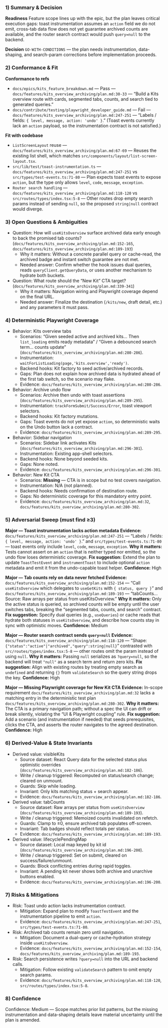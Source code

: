 ### 1) Summary & Decision
**Readiness**
Feature scope lines up with the epic, but the plan leaves critical execution gaps: toast instrumentation assumes an `action` field we do not emit, cross-tab data flow does not yet guarantee archived counts are available, and the router search contract would push `query=null` to the backend.

**Decision**
`GO-WITH-CONDITIONS` — the plan needs instrumentation, data-shaping, and search-param corrections before implementation proceeds.

### 2) Conformance & Fit
**Conformance to refs**
- `docs/epics/kits_feature_breakdown.md` — Pass — `docs/features/kits_overview_archiving/plan.md:30-33` — “Build a Kits overview route with cards, segmented tabs, counts, and search tied to generated queries.”
- `docs/contribute/testing/playwright_developer_guide.md` — Fail — `docs/features/kits_overview_archiving/plan.md:247-251` — “Labels / fields: `{ level, message, action: 'undo' }`.” (Toast events currently lack an `action` payload, so the instrumentation contract is not satisfied.)

**Fit with codebase**
- `ListScreenLayout` reuse — `docs/features/kits_overview_archiving/plan.md:67-69` — Reuses the existing list shell, which matches `src/components/layout/list-screen-layout.tsx`.
- `src/lib/test/toast-instrumentation.ts` — `docs/features/kits_overview_archiving/plan.md:247-251` vs `src/types/test-events.ts:71-80` — Plan expects toast events to expose `action`, but the type only allows `level`, `code`, `message`, `exception`.
- `Router search handling` — `docs/features/kits_overview_archiving/plan.md:118-120` vs `src/routes/types/index.tsx:5-8` — Other routes drop empty search params instead of sending `null`, so the proposed `string|null` contract would diverge.

### 3) Open Questions & Ambiguities
- Question: How will `useKitsOverview` surface archived data early enough to back the promised tab counts? (`docs/features/kits_overview_archiving/plan.md:152-165`, `docs/features/kits_overview_archiving/plan.md:189-193`)
  - Why it matters: Without a concrete parallel query or cache-read, the archived badge and instant switch guarantee are not met.
  - Needed answer: Confirm whether the hook issues dual queries, reads `queryClient.getQueryData`, or uses another mechanism to hydrate both buckets.
- Question: What route should the “New Kit” CTA target? (`docs/features/kits_overview_archiving/plan.md:339-341`)
  - Why it matters: Navigation wiring and Playwright coverage depend on the final URL.
  - Needed answer: Finalize the destination (`/kits/new`, draft detail, etc.) and any parameters it must pass.

### 4) Deterministic Playwright Coverage
- Behavior: Kits overview tabs
  - Scenarios: “Given seeded active and archived kits… Then `list_loading` emits ready metadata” / “Given a debounced search term… counts update” (`docs/features/kits_overview_archiving/plan.md:280-286`).
  - Instrumentation: `waitForListLoading(page,'kits.overview','ready')`.
  - Backend hooks: Kit factory to seed active/archived records.
  - Gaps: Plan does not explain how archived data is hydrated ahead of the first tab switch, so the scenario may flake.
  - Evidence: `docs/features/kits_overview_archiving/plan.md:280-286`.
- Behavior: Archive undo flow
  - Scenarios: Archive then undo with toast assertions (`docs/features/kits_overview_archiving/plan.md:289-295`).
  - Instrumentation: `trackFormSubmit/Success/Error`, toast viewport selectors.
  - Backend hooks: Kit factory mutations.
  - Gaps: Toast events do not yet expose `action`, so deterministic waits on the Undo button lack a contract.
  - Evidence: `docs/features/kits_overview_archiving/plan.md:289-295`.
- Behavior: Sidebar navigation
  - Scenarios: Sidebar link activates Kits (`docs/features/kits_overview_archiving/plan.md:296-301`).
  - Instrumentation: Existing app-shell selectors.
  - Backend hooks: None beyond seeded kits.
  - Gaps: None noted.
  - Evidence: `docs/features/kits_overview_archiving/plan.md:296-301`.
- Behavior: New Kit CTA
  - Scenarios: **Missing** — CTA is in scope but no test covers navigation.
  - Instrumentation: N/A (not planned).
  - Backend hooks: Needs confirmation of destination route.
  - Gaps: No deterministic coverage for this mandatory entry point.
  - Evidence: `docs/features/kits_overview_archiving/plan.md:32`, `docs/features/kits_overview_archiving/plan.md:280-302`.

### 5) Adversarial Sweep (must find ≥3)
**Major — Toast instrumentation lacks action metadata**
**Evidence:** `docs/features/kits_overview_archiving/plan.md:247-251` — “Labels / fields: `{ level, message, action: 'undo' }`.” and `src/types/test-events.ts:71-80` — toast events only include `level`, `code`, `message`, `exception`.
**Why it matters:** Tests cannot assert on an `action` that is neither typed nor emitted, so the undo flow loses deterministic coverage.
**Fix suggestion:** Extend the plan to update `ToastTestEvent` and `instrumentToast` to include optional `action` metadata and emit it from the undo-capable toast helper.
**Confidence:** High

**Major — Tab counts rely on data never fetched**
**Evidence:** `docs/features/kits_overview_archiving/plan.md:152-154` — “Call `useKitsOverview` which delegates to `useGetKits` with `{ status, query }`” and `docs/features/kits_overview_archiving/plan.md:189-193` — “tabCounts… Source: Raw arrays per status from useKitsOverview.”
**Why it matters:** Only the active status is queried, so archived counts will be empty until the user switches tabs, breaking the “segmented tabs, counts, and search” contract.
**Fix suggestion:** Specify dual queries (e.g., `useQueries`) or cache reads that hydrate both statuses in `useKitsOverview`, and describe how counts stay in sync with optimistic moves.
**Confidence:** Medium

**Major — Router search contract sends `query=null`**
**Evidence:** `docs/features/kits_overview_archiving/plan.md:118-120` — “Shape: `{"status":"active"|"archived","query":string|null}`” contrasted with `src/routes/types/index.tsx:5-8` — other routes omit the param instead of using `null`.
**Why it matters:** Passing `null` serializes as `?query=null`, so the backend will treat `"null"` as a search term and return zero kits.
**Fix suggestion:** Align with existing routes by treating empty search as `undefined` and returning `{}` from `validateSearch` so the query string drops the key.
**Confidence:** High

**Major — Missing Playwright coverage for New Kit CTA**
**Evidence:** In-scope requirement `docs/features/kits_overview_archiving/plan.md:32` lacks a matching entry in the deterministic test plan `docs/features/kits_overview_archiving/plan.md:280-302`.
**Why it matters:** The CTA is a primary navigation path; without a spec the UI can drift or break silently, violating the “UI & Playwright coupling” rule.
**Fix suggestion:** Add a scenario (and instrumentation if needed) that seeds prerequisites, clicks the CTA, and asserts the router navigates to the agreed destination.
**Confidence:** High

### 6) Derived-Value & State Invariants
- Derived value: visibleKits
  - Source dataset: React Query data for the selected status plus optimistic overrides (`docs/features/kits_overview_archiving/plan.md:182-186`).
  - Write / cleanup triggered: Recomputed on status/search change; cleared on unmount.
  - Guards: Skip while loading.
  - Invariant: Only kits matching status + search appear.
  - Evidence: `docs/features/kits_overview_archiving/plan.md:182-186`.
- Derived value: tabCounts
  - Source dataset: Raw arrays per status from `useKitsOverview` (`docs/features/kits_overview_archiving/plan.md:189-193`).
  - Write / cleanup triggered: Memoized counts invalidated on refetch.
  - Guards: Clamp to ≥0, ensure archived tab populates off-screen.
  - Invariant: Tab badges should reflect totals per status.
  - Evidence: `docs/features/kits_overview_archiving/plan.md:189-193`.
- Derived value: lifecyclePendingMap
  - Source dataset: Local map keyed by kit id (`docs/features/kits_overview_archiving/plan.md:196-200`).
  - Write / cleanup triggered: Set on submit, cleared on success/failure/unmount.
  - Guards: Block conflicting entries during rapid toggles.
  - Invariant: A pending kit never shows both archive and unarchive buttons enabled.
  - Evidence: `docs/features/kits_overview_archiving/plan.md:196-200`.

### 7) Risks & Mitigations
- Risk: Toast undo action lacks instrumentation contract.
  - Mitigation: Expand plan to modify `ToastTestEvent` and the instrumentation pipeline to emit `action`.
  - Evidence: `docs/features/kits_overview_archiving/plan.md:247-251`, `src/types/test-events.ts:71-80`.
- Risk: Archived tab counts remain zero until navigation.
  - Mitigation: Document a dual-query or cache-hydration strategy inside `useKitsOverview`.
  - Evidence: `docs/features/kits_overview_archiving/plan.md:152-154`, `docs/features/kits_overview_archiving/plan.md:189-193`.
- Risk: Search persistence writes `?query=null` into the URL and backend calls.
  - Mitigation: Follow existing `validateSearch` pattern to omit empty search params.
  - Evidence: `docs/features/kits_overview_archiving/plan.md:118-120`, `src/routes/types/index.tsx:5-8`.

### 8) Confidence
Confidence: Medium — Scope matches prior list patterns, but the missing instrumentation and data-shaping details leave material uncertainty until the plan is amended.
